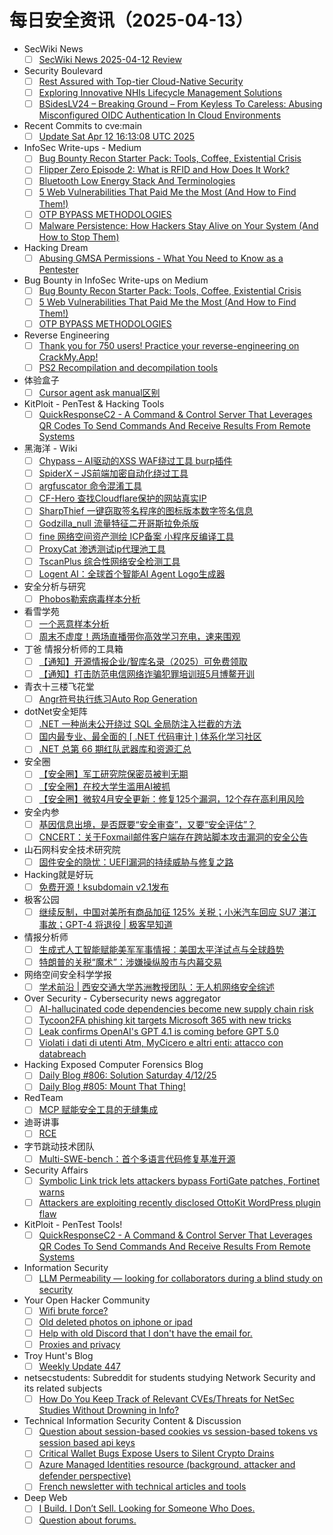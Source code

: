 # 每日安全资讯（2025-04-13）

- SecWiki News
  - [ ] [SecWiki News 2025-04-12 Review](http://www.sec-wiki.com/?2025-04-12)
- Security Boulevard
  - [ ] [Rest Assured with Top-tier Cloud-Native Security](https://securityboulevard.com/2025/04/rest-assured-with-top-tier-cloud-native-security/?utm_source=rss&utm_medium=rss&utm_campaign=rest-assured-with-top-tier-cloud-native-security)
  - [ ] [Exploring Innovative NHIs Lifecycle Management Solutions](https://securityboulevard.com/2025/04/exploring-innovative-nhis-lifecycle-management-solutions/?utm_source=rss&utm_medium=rss&utm_campaign=exploring-innovative-nhis-lifecycle-management-solutions)
  - [ ] [BSidesLV24 – Breaking Ground – From Keyless To Careless: Abusing Misconfigured OIDC Authentication In Cloud Environments](https://securityboulevard.com/2025/04/bsideslv24-breaking-ground-from-keyless-to-careless-abusing-misconfigured-oidc-authentication-in-cloud-environments/?utm_source=rss&utm_medium=rss&utm_campaign=bsideslv24-breaking-ground-from-keyless-to-careless-abusing-misconfigured-oidc-authentication-in-cloud-environments)
- Recent Commits to cve:main
  - [ ] [Update Sat Apr 12 16:13:08 UTC 2025](https://github.com/trickest/cve/commit/3216dc26ad6d2f3d4aac45cdafc8c1d76b863b87)
- InfoSec Write-ups - Medium
  - [ ] [Bug Bounty Recon Starter Pack: Tools, Coffee, Existential Crisis](https://infosecwriteups.com/bug-bounty-recon-starter-pack-tools-coffee-existential-crisis-8ca172820ede?source=rss----7b722bfd1b8d---4)
  - [ ] [Flipper Zero Episode 2: What is RFID and How Does It Work?](https://infosecwriteups.com/flipper-zero-episode-2-what-is-rfid-and-how-does-it-work-1561709cc1a5?source=rss----7b722bfd1b8d---4)
  - [ ] [Bluetooth Low Energy Stack And Terminologies](https://infosecwriteups.com/bluetooth-low-energy-stack-and-terminologies-31e4e080cd2a?source=rss----7b722bfd1b8d---4)
  - [ ] [5 Web Vulnerabilities That Paid Me the Most (And How to Find Them!)](https://infosecwriteups.com/5-web-vulnerabilities-that-paid-me-the-most-and-how-to-find-them-42f3f922740d?source=rss----7b722bfd1b8d---4)
  - [ ] [OTP BYPASS METHODOLOGIES](https://infosecwriteups.com/otp-bypass-methodologies-3ed951d1eb12?source=rss----7b722bfd1b8d---4)
  - [ ] [Malware Persistence: How Hackers Stay Alive on Your System (And How to Stop Them)](https://infosecwriteups.com/malware-persistence-how-hackers-stay-alive-on-your-system-and-how-to-stop-them-31d684569868?source=rss----7b722bfd1b8d---4)
- Hacking Dream
  - [ ] [Abusing GMSA Permissions - What You Need to Know as a Pentester](https://www.hackingdream.net/2025/04/abusing-gmsa-permissions-what-you-need-to-know-as-pentester.html)
- Bug Bounty in InfoSec Write-ups on Medium
  - [ ] [Bug Bounty Recon Starter Pack: Tools, Coffee, Existential Crisis](https://infosecwriteups.com/bug-bounty-recon-starter-pack-tools-coffee-existential-crisis-8ca172820ede?source=rss----7b722bfd1b8d--bug_bounty)
  - [ ] [5 Web Vulnerabilities That Paid Me the Most (And How to Find Them!)](https://infosecwriteups.com/5-web-vulnerabilities-that-paid-me-the-most-and-how-to-find-them-42f3f922740d?source=rss----7b722bfd1b8d--bug_bounty)
  - [ ] [OTP BYPASS METHODOLOGIES](https://infosecwriteups.com/otp-bypass-methodologies-3ed951d1eb12?source=rss----7b722bfd1b8d--bug_bounty)
- Reverse Engineering
  - [ ] [Thank you for 750 users! Practice your reverse-engineering on CrackMy.App!](https://www.reddit.com/r/ReverseEngineering/comments/1jxrz0a/thank_you_for_750_users_practice_your/)
  - [ ] [PS2 Recompilation and decompilation tools](https://www.reddit.com/r/ReverseEngineering/comments/1jxrdoj/ps2_recompilation_and_decompilation_tools/)
- 体验盒子
  - [ ] [Cursor agent ask manual区别](https://www.uedbox.com/post/119346/)
- KitPloit - PenTest &amp; Hacking Tools
  - [ ] [QuickResponseC2 - A Command & Control Server That Leverages QR Codes To Send Commands And Receive Results From Remote Systems](http://www.kitploit.com/2025/04/quickresponsec2-command-control-server.html)
- 黑海洋 - Wiki
  - [ ] [Chypass – AI驱动的XSS WAF绕过工具 burp插件](https://blog.upx8.com/4743)
  - [ ] [SpiderX – JS前端加密自动化绕过工具](https://blog.upx8.com/4742)
  - [ ] [argfuscator 命令混淆工具](https://blog.upx8.com/4741)
  - [ ] [CF-Hero 查找Cloudflare保护的网站真实IP](https://blog.upx8.com/4739)
  - [ ] [SharpThief 一键窃取签名程序的图标版本数字签名信息](https://blog.upx8.com/4740)
  - [ ] [Godzilla_null 流量特征二开哥斯拉免杀版](https://blog.upx8.com/4738)
  - [ ] [fine 网络空间资产测绘 ICP备案 小程序反编译工具](https://blog.upx8.com/4737)
  - [ ] [ProxyCat 渗透测试ip代理池工具](https://blog.upx8.com/4736)
  - [ ] [TscanPlus 综合性网络安全检测工具](https://blog.upx8.com/4735)
  - [ ] [Logent AI：全球首个智能AI Agent Logo生成器](https://blog.upx8.com/4734)
- 安全分析与研究
  - [ ] [Phobos勒索病毒样本分析](https://mp.weixin.qq.com/s?__biz=MzA4ODEyODA3MQ==&mid=2247491539&idx=1&sn=94e9e4aca12d6a8c0c99b4f333628aeb&subscene=0)
- 看雪学苑
  - [ ] [一个恶意样本分析](https://mp.weixin.qq.com/s?__biz=MjM5NTc2MDYxMw==&mid=2458592500&idx=1&sn=4818420f051401e737f80d5a5181ceae&subscene=0)
  - [ ] [周末不虚度！两场直播带你高效学习充电，速来围观](https://mp.weixin.qq.com/s?__biz=MjM5NTc2MDYxMw==&mid=2458592500&idx=2&sn=1c46ab75ab2d5c0ead2ab1c6b419b966&subscene=0)
- 丁爸 情报分析师的工具箱
  - [ ] [【通知】开源情报企业/智库名录（2025）可免费领取](https://mp.weixin.qq.com/s?__biz=MzI2MTE0NTE3Mw==&mid=2651149642&idx=1&sn=aec592715ee3ecb8c22f9483e6ff76d2&subscene=0)
  - [ ] [【通知】打击防范电信网络诈骗犯罪培训班5月博鳌开训](https://mp.weixin.qq.com/s?__biz=MzI2MTE0NTE3Mw==&mid=2651149642&idx=2&sn=db90806f8a17a175ca7f1dd5d114b382&subscene=0)
- 青衣十三楼飞花堂
  - [ ] [Angr符号执行练习Auto Rop Generation](https://mp.weixin.qq.com/s?__biz=MzUzMjQyMDE3Ng==&mid=2247488230&idx=1&sn=7127cad1afba2c9bfbf3892fe41ab017&subscene=0)
- dotNet安全矩阵
  - [ ] [.NET 一种尚未公开绕过 SQL 全局防注入拦截的方法](https://mp.weixin.qq.com/s?__biz=MzUyOTc3NTQ5MA==&mid=2247499413&idx=1&sn=ca17d0f53daa78ac96ac66f82e387645&subscene=0)
  - [ ] [国内最专业、最全面的 [ .NET 代码审计 ] 体系化学习社区](https://mp.weixin.qq.com/s?__biz=MzUyOTc3NTQ5MA==&mid=2247499413&idx=2&sn=2d56452ae6b405053a24a957debf9536&subscene=0)
  - [ ] [.NET 总第 66 期红队武器库和资源汇总](https://mp.weixin.qq.com/s?__biz=MzUyOTc3NTQ5MA==&mid=2247499413&idx=3&sn=fdffa402b46a5a7434023a0842bb8f97&subscene=0)
- 安全圈
  - [ ] [【安全圈】军工研究院保密员被判无期](https://mp.weixin.qq.com/s?__biz=MzIzMzE4NDU1OQ==&mid=2652069034&idx=1&sn=255d379ee8d7c7932c4bad98af623ced&subscene=0)
  - [ ] [【安全圈】在校大学生滥用AI被抓](https://mp.weixin.qq.com/s?__biz=MzIzMzE4NDU1OQ==&mid=2652069034&idx=2&sn=7ba359c368ee8d44043e1bf88bce7164&subscene=0)
  - [ ] [【安全圈】微软4月安全更新：修复125个漏洞，12个存在高利用风险](https://mp.weixin.qq.com/s?__biz=MzIzMzE4NDU1OQ==&mid=2652069034&idx=3&sn=b2c1459405fd108b2d8796be35f685ea&subscene=0)
- 安全内参
  - [ ] [基因信息出境，是否既要“安全审查”，又要“安全评估”？](https://mp.weixin.qq.com/s?__biz=MzI4NDY2MDMwMw==&mid=2247514163&idx=1&sn=e88a758c17894294c34b373a0f794b3e&subscene=0)
  - [ ] [CNCERT：关于Foxmail邮件客户端存在跨站脚本攻击漏洞的安全公告](https://mp.weixin.qq.com/s?__biz=MzI4NDY2MDMwMw==&mid=2247514163&idx=2&sn=833919f6929df766601724c5b9e4477d&subscene=0)
- 山石网科安全技术研究院
  - [ ] [固件安全的隐忧：UEFI漏洞的持续威胁与修复之路](https://mp.weixin.qq.com/s?__biz=MzUzMDUxNTE1Mw==&mid=2247511689&idx=1&sn=b520b9a89b0e0dc7e5f319ee3e50dc9f&subscene=0)
- Hacking就是好玩
  - [ ] [免费开源！ksubdomain v2.1发布](https://mp.weixin.qq.com/s?__biz=MzU2NzcwNTY3Mg==&mid=2247485400&idx=1&sn=660223ab253aabaa0ae12457937a7ffa&subscene=0)
- 极客公园
  - [ ] [继续反制，中国对美所有商品加征 125% 关税；小米汽车回应 SU7 湛江事故；GPT-4 将退役 | 极客早知道](https://mp.weixin.qq.com/s?__biz=MTMwNDMwODQ0MQ==&mid=2653077428&idx=1&sn=6a734b7e6cf2cd1f16c221f816c6c7c3&subscene=0)
- 情报分析师
  - [ ] [生成式人工智能赋能美军军事情报：美国太平洋试点与全球趋势](https://mp.weixin.qq.com/s?__biz=MzA3Mjc1MTkwOA==&mid=2650560609&idx=1&sn=a83e7939e8ef45722d4c4945f85f8628&subscene=0)
  - [ ] [特朗普的关税“魔术”：涉嫌操纵股市与内幕交易](https://mp.weixin.qq.com/s?__biz=MzA3Mjc1MTkwOA==&mid=2650560609&idx=2&sn=ca8eec0f619027eace1e661d71279979&subscene=0)
- 网络空间安全科学学报
  - [ ] [学术前沿 | 西安交通大学苏洲教授团队：无人机网络安全综述](https://mp.weixin.qq.com/s?__biz=MzI0NjU2NDMwNQ==&mid=2247505414&idx=1&sn=6e469e7d605db6d1b505e9c78c67755e&subscene=0)
- Over Security - Cybersecurity news aggregator
  - [ ] [AI-hallucinated code dependencies become new supply chain risk](https://www.bleepingcomputer.com/news/security/ai-hallucinated-code-dependencies-become-new-supply-chain-risk/)
  - [ ] [Tycoon2FA phishing kit targets Microsoft 365 with new tricks](https://www.bleepingcomputer.com/news/security/tycoon2fa-phishing-kit-targets-microsoft-365-with-new-tricks/)
  - [ ] [Leak confirms OpenAI's GPT 4.1 is coming before GPT 5.0](https://www.bleepingcomputer.com/news/artificial-intelligence/leak-confirms-openais-gpt-41-is-coming-before-gpt-50/)
  - [ ] [Violati i dati di utenti Atm, MyCicero e altri enti: attacco con databreach](https://www.cybersecurity360.it/nuove-minacce/violati-i-dati-di-utenti-atm-mycicero-e-altri-enti-attacco-con-databreach/)
- Hacking Exposed Computer Forensics Blog
  - [ ] [Daily Blog #806: Solution Saturday 4/12/25](https://www.hecfblog.com/2025/04/daily-blog-806-solution-saturday-41225.html)
  - [ ] [Daily Blog #805: Mount That Thing!](https://www.hecfblog.com/2025/04/daily-blog-805-mount-that-thing.html)
- RedTeam
  - [ ] [MCP 赋能安全工具的无缝集成](https://mp.weixin.qq.com/s?__biz=Mzg5NjAxNjc5OQ==&mid=2247484396&idx=1&sn=2873a95da7a1ad77080e1e5c4b179fe7&subscene=0)
- 迪哥讲事
  - [ ] [RCE](https://mp.weixin.qq.com/s?__biz=MzIzMTIzNTM0MA==&mid=2247497401&idx=1&sn=90eda1b06e1f03b62249f21e6509a522&subscene=0)
- 字节跳动技术团队
  - [ ] [Multi-SWE-bench：首个多语言代码修复基准开源](https://mp.weixin.qq.com/s?__biz=MzI1MzYzMjE0MQ==&mid=2247514094&idx=1&sn=3eaea5585f2b57427d5561be7f35ab08&subscene=0)
- Security Affairs
  - [ ] [Symbolic Link trick lets attackers bypass FortiGate patches, Fortinet warns](https://securityaffairs.com/176473/hacking/symbolic-link-trick-lets-attackers-bypass-fortigate-patches-fortinet-warns.html)
  - [ ] [Attackers are exploiting recently disclosed OttoKit WordPress plugin flaw](https://securityaffairs.com/176461/security/ottokit-wordpress-plugin-flaw-exploitation.html)
- KitPloit - PenTest Tools!
  - [ ] [QuickResponseC2 - A Command & Control Server That Leverages QR Codes To Send Commands And Receive Results From Remote Systems](http://www.kitploit.com/2025/04/quickresponsec2-command-control-server.html)
- Information Security
  - [ ] [LLM Permeability — looking for collaborators during a blind study on security](https://www.reddit.com/r/Information_Security/comments/1jxpld5/llm_permeability_looking_for_collaborators_during/)
- Your Open Hacker Community
  - [ ] [Wifi brute force?](https://www.reddit.com/r/HowToHack/comments/1jxlole/wifi_brute_force/)
  - [ ] [Old deleted photos on iphone or ipad](https://www.reddit.com/r/HowToHack/comments/1jxur96/old_deleted_photos_on_iphone_or_ipad/)
  - [ ] [Help with old Discord that I don't have the email for.](https://www.reddit.com/r/HowToHack/comments/1jxugri/help_with_old_discord_that_i_dont_have_the_email/)
  - [ ] [Proxies and privacy](https://www.reddit.com/r/HowToHack/comments/1jxjb0h/proxies_and_privacy/)
- Troy Hunt's Blog
  - [ ] [Weekly Update 447](https://www.troyhunt.com/weekly-update-447/)
- netsecstudents: Subreddit for students studying Network Security and its related subjects
  - [ ] [How Do You Keep Track of Relevant CVEs/Threats for NetSec Studies Without Drowning in Info?](https://www.reddit.com/r/netsecstudents/comments/1jxjwj7/how_do_you_keep_track_of_relevant_cvesthreats_for/)
- Technical Information Security Content & Discussion
  - [ ] [Question about session-based cookies vs session-based tokens vs session based api keys](https://www.reddit.com/r/netsec/comments/1jxoqgz/question_about_sessionbased_cookies_vs/)
  - [ ] [Critical Wallet Bugs Expose Users to Silent Crypto Drains](https://www.reddit.com/r/netsec/comments/1jxefp9/critical_wallet_bugs_expose_users_to_silent/)
  - [ ] [Azure Managed Identities resource (background, attacker and defender perspective)](https://www.reddit.com/r/netsec/comments/1jxeimb/azure_managed_identities_resource_background/)
  - [ ] [French newsletter with technical articles and tools](https://www.reddit.com/r/netsec/comments/1jxed26/french_newsletter_with_technical_articles_and/)
- Deep Web
  - [ ] [I Build. I Don’t Sell. Looking for Someone Who Does.](https://www.reddit.com/r/deepweb/comments/1jxd6mp/i_build_i_dont_sell_looking_for_someone_who_does/)
  - [ ] [Question about forums.](https://www.reddit.com/r/deepweb/comments/1jxqypg/question_about_forums/)

